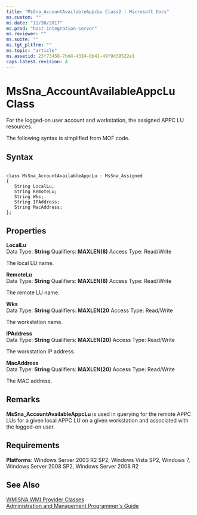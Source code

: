 ```yaml
---
title: "MsSna_AccountAvailableAppcLu Class2 | Microsoft Docs"
ms.custom: ""
ms.date: "11/30/2017"
ms.prod: "host-integration-server"
ms.reviewer: ""
ms.suite: ""
ms.tgt_pltfrm: ""
ms.topic: "article"
ms.assetid: 23f73458-7bd4-4324-8b41-49f9d39522e1
caps.latest.revision: 4
---
```

# MsSna_AccountAvailableAppcLu Class
For the logged-on user account and workstation, the assigned APPC LU resources.  
  
 The following syntax is simplified from MOF code.  
  
## Syntax  
  
```  
  
class MsSna_AccountAvailableAppcLu : MsSna_Assigned  
{  
   String LocalLu;  
   String RemoteLu;  
   String Wks;  
   String IPAddress;  
   String MacAddress;  
};  
```  
  
## Properties  
 **LocalLu**  
 Data Type: **String** Qualifiers: **MAXLEN(8)** Access Type: Read/Write  
  
 The local LU name.  
  
 **RemoteLu**  
 Data Type: **String** Qualifiers: **MAXLEN(8)** Access Type: Read/Write  
  
 The remote LU name.  
  
 **Wks**  
 Data Type: **String** Qualifiers: **MAXLEN(20** Access Type: Read/Write  
  
 The workstation name.  
  
 **IPAddress**  
 Data Type: **String** Qualifiers: **MAXLEN(20)** Access Type: Read/Write  
  
 The workstation IP address.  
  
 **MacAddress**  
 Data Type: **String** Qualifiers: **MAXLEN(20)** Access Type: Read/Write  
  
 The MAC address.  
  
## Remarks  
 **MsSna_AccountAvailableAppcLu** is used in querying for the remote APPC LUs for a given local APPC LU on a given workstation and associated with the logged-on user.  
  
## Requirements  
 **Platforms**: Windows Server 2003 R2 SP2, Windows Vista SP2, Windows 7, Windows Server 2008 SP2, Windows Server 2008 R2  
  
## See Also  
 [WMISNA WMI Provider Classes](../core/wmisna-wmi-provider-classes1.md)   
 [Administration and Management Programmer's Guide](../core/administration-and-management-programmer-s-guide1.md)